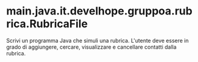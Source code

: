 # main.java.it.develhope.gruppoa.rubrica.RubricaFile

Scrivi un programma Java che simuli una rubrica. L'utente deve essere in grado di aggiungere, cercare, visualizzare e cancellare contatti dalla rubrica.